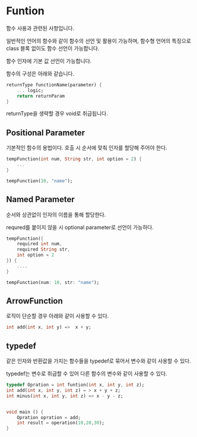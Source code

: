 # Funtion 



함수 사용과 관련된 사항입니다. 

일반적인 언어의 함수와 같이 함수의 선언 및 활용이 가능하며,  함수형 언어의 특징으로 class 블록 없이도 함수 선언이 가능합니다. 

함수 인자에 기본 값 선언이 가능합니다.

함수의 구성은 아래와 같습니다.

```dart
returnType functionName(parameter) {
    ... logic;
    return returnParam 
}
```



returnType을 생략할 경우 void로 취급됩니다.



## Positional Parameter

 기본적인 함수의 용법이다. 호출 시 순서에 맞춰 인자를 할당해 주어야 한다. 

```dart
tempFunction(int num, String str, int option = 2) {
    ...
} 

tempFunction(10, "name");
```





## Named Parameter

순서와 상관없이 인자의 이름을 통해 할당한다. 

requred를 붙이지 않을 시 optional parameter로 선언이 가능하다. 

```dart
tempFunction({
    required int num,
    required String str,
    int option = 2
}) {
    ....
} 

tempFunction(num: 10, str: "name");
```



## ArrowFunction 

로직이 단순할 경우 아래와 같이 사용할 수 있다.

```dart
int add(int x, int y) =>  x + y; 
```



## typedef

같은 인자와 반환값을 가지는 함수들을 typedef로 묶어서 변수와 같이 사용할 수 있다.

typedef는 변수로 취급할 수 있어 다른 함수의 변수와 같이 사용할 수  있다.

```dart
typedef Opration = int funtion(int x, int y, int z);
int add(int x, int y, int z) = > x + y + z;
int minus(int x, int y, int z) => x - y - z;


void main () {
    Opration opration = add;
    int result = operation(10,20,30);
}

```





